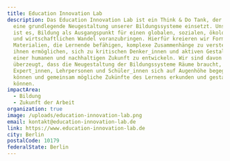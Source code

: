 ```yaml
---
title: Education Innovation Lab
description: Das Education Innovation Lab ist ein Think & Do Tank, der sich für
  eine grundlegende Neugestaltung unserer Bildungssysteme einsetzt. Unser Ziel
  ist es, Bildung als Ausgangspunkt für einen globalen, sozialen, ökologischen
  und wirtschaftlichen Wandel voranzubringen. Hierfür kreieren wir Formate und
  Materialien, die Lernende befähigen, komplexe Zusammenhänge zu verstehen und
  ihnen ermöglichen, sich zu kritischen Denker_innen und aktiven Gestalter_innen
  einer humanen und nachhaltigen Zukunft zu entwickeln. Wir sind davon
  überzeugt, dass die Neugestaltung der Bildungssysteme Räume braucht, in denen
  Expert_innen, Lehrpersonen und Schüler_innen sich auf Augenhöhe begegnen
  können und gemeinsam mögliche Zukünfte des Lernens erkunden und gestalten
  können.
impactArea:
  - Bildung
  - Zukunft der Arbeit
organization: true
image: /uploads/education-innovation-lab.png
email: kontakt@education-innovation-lab.de
link: https://www.education-innovation-lab.de
city: Berlin
postalCode: 10179
federalState: Berlin
---
```


